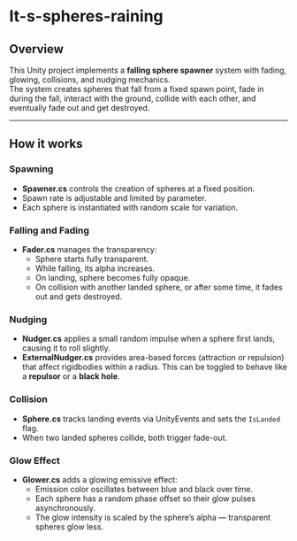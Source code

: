 # It-s-spheres-raining

## Overview
This Unity project implements a **falling sphere spawner** system with fading, glowing, collisions, and nudging mechanics.  
The system creates spheres that fall from a fixed spawn point, fade in during the fall, interact with the ground, collide with each other, and eventually fade out and get destroyed.

---

## How it works

### Spawning
- **Spawner.cs** controls the creation of spheres at a fixed position.
- Spawn rate is adjustable and limited by parameter.
- Each sphere is instantiated with random scale for variation.

### Falling and Fading
- **Fader.cs** manages the transparency:
  - Sphere starts fully transparent.
  - While falling, its alpha increases.
  - On landing, sphere becomes fully opaque.
  - On collision with another landed sphere, or after some time, it fades out and gets destroyed.

### Nudging
- **Nudger.cs** applies a small random impulse when a sphere first lands, causing it to roll slightly.
- **ExternalNudger.cs** provides area-based forces (attraction or repulsion) that affect rigidbodies within a radius. This can be toggled to behave like a **repulsor** or a **black hole**.

### Collision
- **Sphere.cs** tracks landing events via UnityEvents and sets the `IsLanded` flag.
- When two landed spheres collide, both trigger fade-out.

### Glow Effect
- **Glower.cs** adds a glowing emissive effect:
  - Emission color oscillates between blue and black over time.
  - Each sphere has a random phase offset so their glow pulses asynchronously.
  - The glow intensity is scaled by the sphere’s alpha — transparent spheres glow less.
